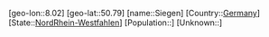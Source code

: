 ﻿---
location: [50.79,8.02]
type: City
tags:
- geo/City


SpocWebEntityId: 34248
isDeleted: false
confidential: public

---
[geo-lon::8.02]
[geo-lat::50.79]
[name::Siegen]
[Country::[Germany](geo/Continent/Europe/Germany.md)]
[State::[NordRhein-Westfahlen](NordRhein-Westfahlen)]
[Population::]
[Unknown::]

